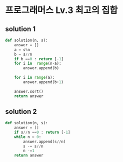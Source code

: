 # 프로그래머스 Lv.3 최고의 집합

## solution 1

```python
def solution(n, s):
    answer = []
    a = s%n
    b = s//n
    if b ==0 : return [-1]
    for i in  range(n-a):
        answer.append(b)
    
    for i in range(a):
        answer.append(b+1)
    
    answer.sort()
    return answer
```

## solution 2

```python
def solution(n, s):
    answer = []
    if s//n ==0 : return [-1]
    while n > 0:
        answer.append(s//n)
        s -= s//n
        n -=1
    return answer
```
